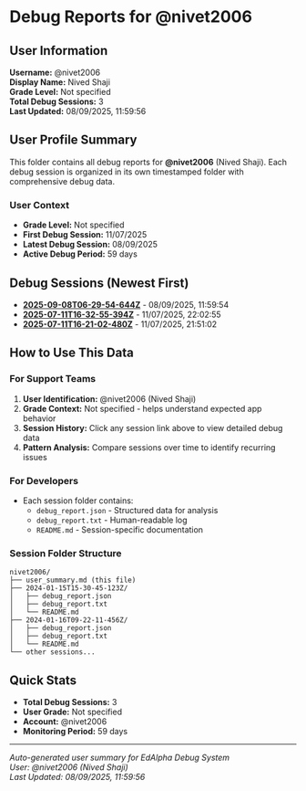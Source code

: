 # Debug Reports for @nivet2006

## User Information

**Username:** @nivet2006  
**Display Name:** Nived  Shaji  
**Grade Level:** Not specified  
**Total Debug Sessions:** 3  
**Last Updated:** 08/09/2025, 11:59:56

## User Profile Summary

This folder contains all debug reports for **@nivet2006** (Nived  Shaji). Each debug session is organized in its own timestamped folder with comprehensive debug data.

### User Context
- **Grade Level:** Not specified
- **First Debug Session:** 11/07/2025
- **Latest Debug Session:** 08/09/2025
- **Active Debug Period:** 59 days

## Debug Sessions (Newest First)

- **[2025-09-08T06-29-54-644Z](2025-09-08T06-29-54-644Z/)** - 08/09/2025, 11:59:54
- **[2025-07-11T16-32-55-394Z](2025-07-11T16-32-55-394Z/)** - 11/07/2025, 22:02:55
- **[2025-07-11T16-21-02-480Z](2025-07-11T16-21-02-480Z/)** - 11/07/2025, 21:51:02

## How to Use This Data

### For Support Teams
1. **User Identification:** @nivet2006 (Nived  Shaji)
2. **Grade Context:** Not specified - helps understand expected app behavior
3. **Session History:** Click any session link above to view detailed debug data
4. **Pattern Analysis:** Compare sessions over time to identify recurring issues

### For Developers
- Each session folder contains:
  - `debug_report.json` - Structured data for analysis
  - `debug_report.txt` - Human-readable log
  - `README.md` - Session-specific documentation

### Session Folder Structure
```
nivet2006/
├── user_summary.md (this file)
├── 2024-01-15T15-30-45-123Z/
│   ├── debug_report.json
│   ├── debug_report.txt
│   └── README.md
├── 2024-01-16T09-22-11-456Z/
│   ├── debug_report.json
│   ├── debug_report.txt
│   └── README.md
└── other sessions...
```

## Quick Stats

- **Total Debug Sessions:** 3
- **User Grade:** Not specified
- **Account:** @nivet2006
- **Monitoring Period:** 59 days

---
*Auto-generated user summary for EdAlpha Debug System*  
*User: @nivet2006 (Nived  Shaji)*  
*Last Updated: 08/09/2025, 11:59:56*